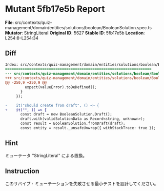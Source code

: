 # Mutant 5fb17e5b Report

**File**: src/contexts/quiz-management/domain/entities/solutions/boolean/BooleanSolution.spec.ts
**Mutator**: StringLiteral
**Original ID**: 5627
**Stable ID**: 5fb17e5b
**Location**: L254:8–L254:34

## Diff

```diff
Index: src/contexts/quiz-management/domain/entities/solutions/boolean/BooleanSolution.spec.ts
===================================================================
--- src/contexts/quiz-management/domain/entities/solutions/boolean/BooleanSolution.spec.ts	original
+++ src/contexts/quiz-management/domain/entities/solutions/boolean/BooleanSolution.spec.ts	mutated #5627
@@ -250,9 +250,9 @@
         expect(valueError).toBeDefined();
       }
     });
 
-    it("should create from draft", () => {
+    it("", () => {
       const draft = new BooleanSolution.Draft();
       draft.with(validSolutionData as Record<string, unknown>);
       const result = BooleanSolution.fromDraft(draft);
       const entity = result._unsafeUnwrap({ withStackTrace: true });
```

## Hint

ミューテータ "StringLiteral" による置換。

## Instruction

このサバイブ・ミューテーションを失敗させる最小テストを設計してください。
